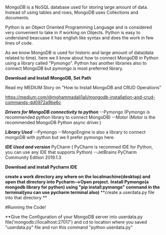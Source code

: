 MongoDB is a NoSQL database used for storing large amount of data. Instead of using tables and rows, MongoDB uses Collections and documents.

Python is an Object Oriented Programming Language and is considered very convenient to take in if working on Objects. Python is easy to understand beacuase it has english like syntax and does the work in few lines of code.

As we know MongoDB is used for historic and large amount of data(data related to time). here we ll know about how to connect MongoDB in Python using a library called "Pymongo". Python has another libraries also to connect MongoDB but pymongo is most preferred library.

**Download and Install MongoDB, Set Path**

Read my MEDIUM Story on "How to Install MongoDB and CRUD Operations"

https://medium.com/@mohammadali1ali/mongodb-installation-and-crud-commands-dd0972a9be6c



***Drivers for MongoDB connectivity to python***
--Pymongo  (Pymongo is recommended python library to connect MongoDB)
--Motor (Motor is the recommended MongoDB Python async driver.)

***Library Used***
--Pymongo
--MongoEngine is also a library to connect mongoDB  with python but we ll prefer pymongo here.

***IDE Used and version***
PyCharm ( PyCharm is recommed IDE for Python, you can use any IDE that supports Python)
--JetBrains PyCharm Community Edition 2019.1.3

**Download and install Pycharm IDE**



**create a work directory any where on the localmachine(desktop) and open that directory into Pycharm-->Open project.**
**Install Pymongo(a mongodb library for python) using "pip install pymongo" command in the terminal(you can use pycharm terminal also)**
**create a userdata.py file into that directory **

#Running the Code!

**Give the Configuration of your MongoDB server into userdata.py file('mongodb://localhost:27017') and cd to location where
you saved "userdata.py" file and run this command "python userdata.py"
